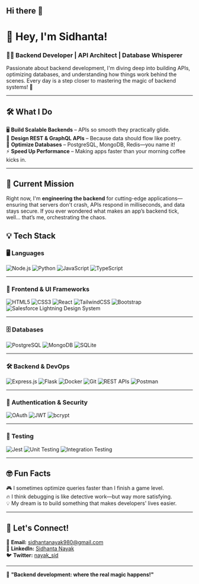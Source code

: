 ## Hi there 👋

# 🚀 Hey, I'm Sidhanta!  
### 🧑‍💻 Backend Developer | API Architect | Database Whisperer 

Passionate about backend development, I'm diving deep into building APIs, optimizing databases, and understanding how things work behind the scenes. Every day is a step closer to mastering the magic of backend systems! 🚀

---

## 🛠 What I Do  

🖥️ **Build Scalable Backends** – APIs so smooth they practically glide.  
🔗 **Design REST & GraphQL APIs** – Because data should flow like poetry.  
💾 **Optimize Databases** – PostgreSQL, MongoDB, Redis—you name it!  
⚡ **Speed Up Performance** – Making apps faster than your morning coffee kicks in.  

---

## 🚀 Current Mission  
Right now, I'm **engineering the backend** for cutting-edge applications—ensuring that servers don't crash, APIs respond in milliseconds, and data stays secure. If you ever wondered what makes an app’s backend tick, well... that’s me, orchestrating the chaos.  

## 💡 Tech Stack  

### 🖥️ Languages  
![Node.js](https://img.shields.io/badge/Node.js-339933?style=for-the-badge&logo=node.js&logoColor=white)  ![Python](https://img.shields.io/badge/Python-3776AB?style=for-the-badge&logo=python&logoColor=white)  ![JavaScript](https://img.shields.io/badge/JavaScript-F7DF1E?style=for-the-badge&logo=javascript&logoColor=black)  ![TypeScript](https://img.shields.io/badge/TypeScript-007ACC?style=for-the-badge&logo=typescript&logoColor=white)  

---

### 🎨 Frontend & UI Frameworks  
![HTML5](https://img.shields.io/badge/HTML5-E34F26?style=for-the-badge&logo=html5&logoColor=white)  ![CSS3](https://img.shields.io/badge/CSS3-1572B6?style=for-the-badge&logo=css3&logoColor=white)  ![React](https://img.shields.io/badge/React-20232A?style=for-the-badge&logo=react&logoColor=61DAFB)  ![TailwindCSS](https://img.shields.io/badge/TailwindCSS-38B2AC?style=for-the-badge&logo=tailwind-css&logoColor=white)  ![Bootstrap](https://img.shields.io/badge/Bootstrap-563D7C?style=for-the-badge&logo=bootstrap&logoColor=white)  ![Salesforce Lightning Design System](https://img.shields.io/badge/SLDS-00A1E0?style=for-the-badge&logo=salesforce&logoColor=white)  

---

### 🗄️ Databases  
![PostgreSQL](https://img.shields.io/badge/PostgreSQL-336791?style=for-the-badge&logo=postgresql&logoColor=white)  ![MongoDB](https://img.shields.io/badge/MongoDB-47A248?style=for-the-badge&logo=mongodb&logoColor=white)  ![SQLite](https://img.shields.io/badge/SQLite-003B57?style=for-the-badge&logo=sqlite&logoColor=white)  

---

### 🛠️ Backend & DevOps  
![Express.js](https://img.shields.io/badge/Express.js-000000?style=for-the-badge&logo=express&logoColor=white)  ![Flask](https://img.shields.io/badge/Flask-000000?style=for-the-badge&logo=flask&logoColor=white)  ![Docker](https://img.shields.io/badge/Docker-2496ED?style=for-the-badge&logo=docker&logoColor=white)  ![Git](https://img.shields.io/badge/Git-F05032?style=for-the-badge&logo=git&logoColor=white)  ![REST APIs](https://img.shields.io/badge/REST-02569B?style=for-the-badge&logo=rest&logoColor=white)  ![Postman](https://img.shields.io/badge/Postman-FF6C37?style=for-the-badge&logo=postman&logoColor=white)  

---

### 🔐 Authentication & Security  
![OAuth](https://img.shields.io/badge/OAuth-1A73E8?style=for-the-badge&logo=google&logoColor=white)  ![JWT](https://img.shields.io/badge/JWT-000000?style=for-the-badge&logo=json-web-tokens&logoColor=white)  ![bcrypt](https://img.shields.io/badge/bcrypt-4A90E2?style=for-the-badge&logo=lock&logoColor=white)  

---

### 🧪 Testing  
![Jest](https://img.shields.io/badge/Jest-C21325?style=for-the-badge&logo=jest&logoColor=white)  ![Unit Testing](https://img.shields.io/badge/Unit_Testing-6A1B9A?style=for-the-badge&logo=testing-library&logoColor=white)  ![Integration Testing](https://img.shields.io/badge/Integration_Testing-FFCA28?style=for-the-badge&logo=selenium&logoColor=black)  


---

## 🤓 Fun Facts  
🎮 I sometimes optimize queries faster than I finish a game level.  
🔥 I think debugging is like detective work—but way more satisfying.  
💡 My dream is to build something that makes developers' lives easier.  

---

## 🤝 Let's Connect!  
📧 **Email:** [sidhantanayak980@gmail.com](mailto:sidhantanayak980@gmail.com)  
🔗 **LinkedIn:** [Sidhanta Nayak](https://www.linkedin.com/in/sidhanta-nayak-34a09422a)  
🐦 **Twitter:** [nayak_sid](https://x.com/nayak_sid19671)  

---

🚀 **"Backend development: where the real magic happens!"**  
